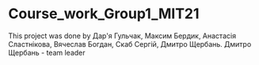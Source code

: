 # Course_work_Group1_MIT21

This project was done by Дар'я Гульчак, Максим Бердик, Анастасія Сластнікова, Вячеслав Богдан, Скаб Сергій, Дмитро Щербань. Дмитро Щербань - team leader